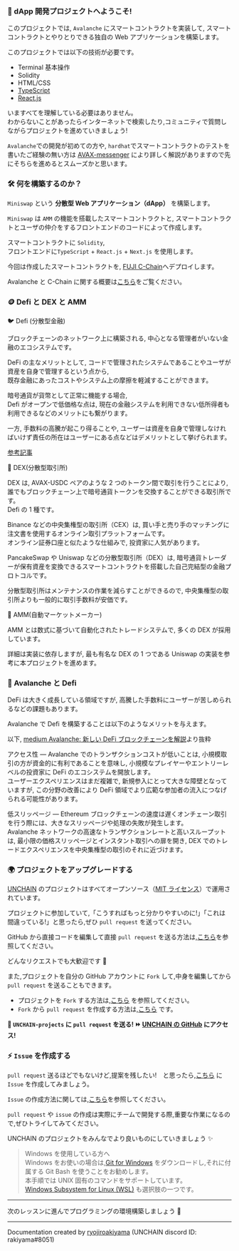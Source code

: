### 👋 dApp 開発プロジェクトへようこそ!

このプロジェクトでは, `Avalanche` にスマートコントラクトを実装して, スマートコントラクトとやりとりできる独自の Web アプリケーションを構築します。

このプロジェクトでは以下の技術が必要です。

- Terminal 基本操作
- Solidity
- HTML/CSS
- [TypeScript](https://typescriptbook.jp/overview/features)
- [React.js](https://ja.reactjs.org/)

いますべてを理解している必要はありません。  
わからないことがあったらインターネットで検索したり,コミュニティで質問しながらプロジェクトを進めていきましょう!

`Avalanche`での開発が初めての方や, `hardhat`でスマートコントラクトのテストを書いたご経験の無い方は [AVAX-messenger](https://app.unchain.tech/learn/AVAX-messenger) により詳しく解説がありますので先にそちらを進めるとスムーズかと思います。

### 🛠 何を構築するのか？

`Miniswap` という **分散型 Web アプリケーション（dApp）** を構築します。

`Miniswap` は `AMM` の機能を搭載したスマートコントラクトと, スマートコントラクトとユーザの仲介をするフロントエンドのコードによって作成します。

スマートコントラクトに `Solidity`,  
フロントエンドに`TypeScript` + `React.js` + `Next.js` を使用します。

今回は作成したスマートコントラクトを, [FUJI C-Chain](https://docs.avax.network/quickstart/fuji-workflow)へデプロイします。

Avalanche と C-Chain に関する概要は[こちら](https://app.unchain.tech/learn/AVAX-messenger/section-0_lesson-1)をご覧ください。

### 🪙 Defi と DEX と AMM

🐦 Defi (分散型金融)

ブロックチェーンのネットワーク上に構築される, 中心となる管理者がいない金融のエコシステムです。

DeFi の主なメリットとして, コードで管理されたシステムであることやユーザが資産を自身で管理するという点から,  
既存金融にあったコストやシステム上の摩擦を軽減することができます。

暗号通貨が貨幣として正常に機能する場合,  
Defi がオープンで低価格な点は, 現在の金融システムを利用できない低所得者も利用できるなどのメリットにも繋がります。

一方, 手数料の高騰が起こり得ることや, ユーザーは資産を自身で管理しなければいけず責任の所在はユーザーにある点などはデメリットとして挙げられます。

[参考記事](https://academy.binance.com/ja/articles/the-complete-beginners-guide-to-decentralized-finance-defi)

🦏 DEX(分散型取引所)

DEX は, AVAX-USDC ペアのような 2 つのトークン間で取引を行うことにより, 誰でもブロックチェーン上で暗号通貨トークンを交換することができる取引所です。  
Defi の 1 種です。

Binance などの中央集権型の取引所（CEX）は, 買い手と売り手のマッチングに注文書を使用するオンライン取引プラットフォームです。  
オンライン証券口座と似たような仕組みで, 投資家に人気があります。

PancakeSwap や Uniswap などの分散型取引所（DEX）は, 暗号通貨トレーダーが保有資産を変換できるスマートコントラクトを搭載した自己完結型の金融プロトコルです。

分散型取引所はメンテナンスの作業を減らすことができるので, 中央集権型の取引所よりも一般的に取引手数料が安価です。

🐅 AMM(自動マーケットメーカー)

AMM とは数式に基づいて自動化されたトレードシステムで, 多くの DEX が採用しています。

詳細は実装に依存しますが, 最も有名な DEX の 1 つである Uniswap の実装を参考に本プロジェクトを進めます。

### 🚀 Avalanche と Defi

DeFi は大きく成長している領域ですが, 高騰した手数料にユーザーが苦しめられるなどの課題もあります。

Avalanche で Defi を構築することは以下のようなメリットを与えます。

以下, [medium Avalanche: 新しい DeFi ブロックチェーンを解説](https://medium.com/ava-labs-jp/avalanche-%E6%96%B0%E3%81%97%E3%81%84defi%E3%83%96%E3%83%AD%E3%83%83%E3%82%AF%E3%83%81%E3%82%A7%E3%83%BC%E3%83%B3%E3%82%92%E8%A7%A3%E8%AA%AC-fdf231906e4d)より抜粋

アクセス性 — Avalanche でのトランザクションコストが低いことは, 小規模取引の方が資金的に有利であることを意味し, 小規模なプレイヤーやエントリーレベルの投資家に DeFi のエコシステムを開放します。  
ユーザーエクスペリエンスはまだ複雑で, 新規参入にとって大きな障壁となっていますが, この分野の改善により DeFi 領域でより広範な参加者の流入につなげられる可能性があります。

低スリッページ — Ethereum ブロックチェーンの速度は遅くオンチェーン取引を行う際には、大きなスリッページや処理の失敗が発生します。  
Avalanche ネットワークの高速なトランザクションレートと高いスループットは, 最小限の価格スリッページとインスタント取引への扉を開き, DEX でのトレードエクスペリエンスを中央集権型の取引のそれに近づけます。

### 🌍 プロジェクトをアップグレードする

[UNCHAIN](https://app.shiftbase.xyz) のプロジェクトはすべてオープンソース（[MIT ライセンス](https://wisdommingle.com/mit-license/)）で運用されています。

プロジェクトに参加していて,「こうすればもっと分かりやすいのに!」「これは間違っている!」と思ったら,ぜひ `pull request` を送ってください。

GitHub から直接コードを編集して直接 `pull request` を送る方法は,[こちら](https://docs.github.com/ja/repositories/working-with-files/managing-files/editing-files#editing-files-in-another-users-repository)を参照してください。

どんなリクエストでも大歓迎です 🎉

また,プロジェクトを自分の GitHub アカウントに `Fork` して,中身を編集してから `pull request` を送ることもできます。

- プロジェクトを `Fork` する方法は,[こちら](https://docs.github.com/ja/get-started/quickstart/fork-a-repo) を参照してください。
- `Fork` から `pull request` を作成する方法は,[こちら](https://docs.github.com/ja/pull-requests/collaborating-with-pull-requests/proposing-changes-to-your-work-with-pull-requests/creating-a-pull-request-from-a-fork) です。

**👋 `UNCHAIN-projects` に `pull request` を送る! ⏩ [UNCHAIN の GitHub](https://github.com/shiftbase-xyz/UNCHAIN-projects) にアクセス!**

### ⚡️ `Issue` を作成する

`pull request` 送るほどでもないけど,提案を残したい!　と思ったら,[こちら](https://github.com/shiftbase-xyz/UNCHAIN-projects/issues) に `Issue` を作成してみましょう。

`Issue` の作成方法に関しては,[こちら](https://docs.github.com/ja/issues/tracking-your-work-with-issues/creating-an-issue)を参照してください。

`pull request` や `issue` の作成は実際にチームで開発する際,重要な作業になるので,ぜひトライしてみてください。

UNCHAIN のプロジェクトをみんなでより良いものにしていきましょう ✨

> Windows を使用している方へ  
> Windows をお使いの場合は,[Git for Windows](https://gitforwindows.org/) をダウンロードし,それに付属する Git Bash を使うことをお勧めします。  
> 本手順では UNIX 固有のコマンドをサポートしています。  
> [Windows Subsystem for Linux (WSL)](https://docs.microsoft.com/en-us/windows/wsl/install) も選択肢の一つです。

---

次のレッスンに進んでプログラミングの環境構築しましょう 🎉

---

Documentation created by [ryojiroakiyama](https://github.com/ryojiroakiyama) (UNCHAIN discord ID: rakiyama#8051)
